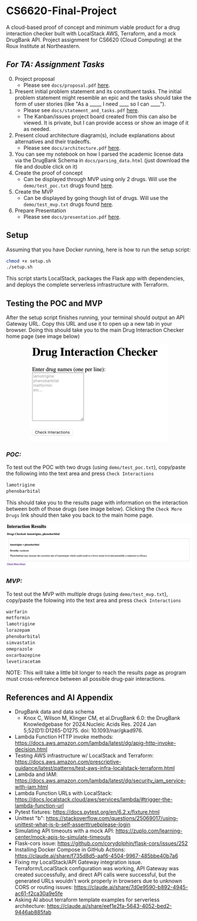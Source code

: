 # CS6620-Final-Project
A cloud-based proof of concept and minimum viable product for a drug interaction checker built with LocalStack AWS, Terraform, and a mock DrugBank API. Project assignment for CS6620 (Cloud Computing) at the Roux Institute at Northeastern.

## *For TA: Assignment Tasks*
0. Project proposal
    * Please see `docs/proposal.pdf` [here](https://github.com/charVANder/CS6620-Final-Project/blob/main/docs/proposal.pdf).
1. Present initial problem statement and its constituent tasks. The initial problem statement might resemble an epic and the tasks should take the form of user stories (like "As a _____ I need ____ so I can ____").
    * Please see `docs/statement_and_tasks.pdf` [here](https://github.com/charVANder/CS6620-Final-Project/blob/main/docs/statement_and_tasks.pdf).
    * The Kanban/issues project board created from this can also be viewed. It is private, but I can provide access or show an image of it as needed.
2. Present cloud architecture diagram(s), include explanations about alternatives and their tradeoffs.
    * Please see `docs/architecture.pdf` [here](https://github.com/charVANder/CS6620-Final-Project/blob/main/docs/architecture.pdf).
3. You can see my notebook on how I parsed the academic license data via the DrugBank Schema in `docs/parsing_data.html` (just download the file and double click on it)
4. Create the proof of concept
    * Can be displayed through MVP using only 2 drugs. Will use the `demo/test_poc.txt` drugs found [here](https://github.com/charVANder/CS6620-Final-Project/blob/main/demo/test_poc.txt).
5. Create the MVP
    * Can be displayed by going though list of drugs. Will use the `demo/test_mvp.txt` drugs found [here](https://github.com/charVANder/CS6620-Final-Project/blob/main/demo/test_mvp.txt).
6. Prepare Presentation
    * Please see `docs/presentation.pdf` [here]().

## Setup
Assuming that you have Docker running, here is how to run the setup script:
```bash
chmod +x setup.sh
./setup.sh
```
This script starts LocalStack, packages the Flask app with dependencies, and deploys the complete serverless infrastructure with Terraform.

## Testing the POC and MVP
After the setup script finishes running, your terminal should output an API Gateway URL. Copy this URL and use it to open up a new tab in your browser. Doing this should take you to the main Drug Interaction Checker home page (see image below)
<p float="left", align="center">
  <img src="figs/index.png" width="375"/>
</p>

### *POC:*
To test out the POC with two drugs (using `demo/test_poc.txt`), copy/paste the following into the text area and press `Check Interactions`
```bash
lamotrigine
phenobarbital
```
This should take you to the results page with information on the interaction between both of those drugs (see image below). Clicking the `Check More Drugs` link should then take you back to the main home page.
<p float="left", align="center">
  <img src="figs/results.png" width="700"/>
</p>

### *MVP:*
To test out the MVP with multiple drugs (using `demo/test_mvp.txt`), copy/paste the folowing into the text area and press `Check Interactions`
```bash
warfarin
metformin
lamotrigine
lorazepam
phenobarbital
simvastatin
omeprazole
oxcarbazepine
levetiracetam
```
NOTE: This will take a little bit longer to reach the results page as program must cross-reference between all possible drug-pair interactions.

## References and AI Appendix
* DrugBank data and data schema
    * Knox C, Wilson M, Klinger CM, et al.DrugBank 6.0: the DrugBank Knowledgebase for 2024.Nucleic Acids Res. 2024 Jan 5;52(D1):D1265-D1275. doi: 10.1093/nar/gkad976.
* Lambda Function HTTP invoke methods: https://docs.aws.amazon.com/lambda/latest/dg/apig-http-invoke-decision.html
* Testing AWS infrastructure w/ LocalStack and Terraform: https://docs.aws.amazon.com/prescriptive-guidance/latest/patterns/test-aws-infra-localstack-terraform.html
* Lambda and IAM: https://docs.aws.amazon.com/lambda/latest/dg/security_iam_service-with-iam.html
*  Lambda Function URLs with LocalStack: https://docs.localstack.cloud/aws/services/lambda/#trigger-the-lambda-function-url
* Pytest fixtures: https://docs.pytest.org/en/6.2.x/fixture.html
* Unittest "b": https://stackoverflow.com/questions/25069017/using-unittest-what-is-b-self-asserttruebplease-login
* Simulating API timeouts with a mock API: https://zuplo.com/learning-center/mock-apis-to-simulate-timeouts
* Flask-cors issue: https://github.com/corydolphin/flask-cors/issues/252
* Installing Docker Compose in GitHub Actions: https://claude.ai/share/f735d8d5-aaf6-4504-9967-485bbe40b7a6
* Fixing my LocalStack/API Gateway integration issue. Terraform/LocalStack configuration was working, API Gateway was created successfully, and direct API calls were successful, but the generated URLs wouldn't work properly in browsers due to unknown CORS or routing issues: https://claude.ai/share/7d0e9590-b892-4945-ac61-f2ca30a9e5fe
* Asking AI about terraform template examples for serverless architecture: https://claude.ai/share/eef1e2fa-5643-4052-bed2-9446ab885fab